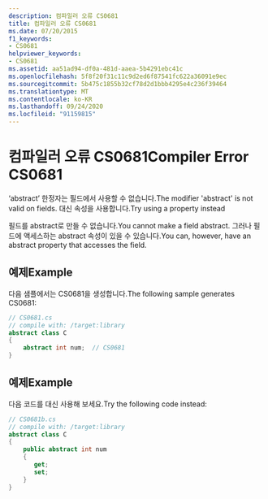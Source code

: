 ```yaml
---
description: 컴파일러 오류 CS0681
title: 컴파일러 오류 CS0681
ms.date: 07/20/2015
f1_keywords:
- CS0681
helpviewer_keywords:
- CS0681
ms.assetid: aa51ad94-df0a-481d-aaea-5b4291ebc41c
ms.openlocfilehash: 5f8f20f31c11c9d2ed6f87541fc622a36091e9ec
ms.sourcegitcommit: 5b475c1855b32cf78d2d1bbb4295e4c236f39464
ms.translationtype: MT
ms.contentlocale: ko-KR
ms.lasthandoff: 09/24/2020
ms.locfileid: "91159815"
---
```

# <a name="compiler-error-cs0681"></a><span data-ttu-id="e992f-103">컴파일러 오류 CS0681</span><span class="sxs-lookup"><span data-stu-id="e992f-103">Compiler Error CS0681</span></span>

<span data-ttu-id="e992f-104">‘abstract’ 한정자는 필드에서 사용할 수 없습니다.</span><span class="sxs-lookup"><span data-stu-id="e992f-104">The modifier 'abstract' is not valid on fields.</span></span> <span data-ttu-id="e992f-105">대신 속성을 사용합니다.</span><span class="sxs-lookup"><span data-stu-id="e992f-105">Try using a property instead</span></span>  
  
 <span data-ttu-id="e992f-106">필드를 abstract로 만들 수 없습니다.</span><span class="sxs-lookup"><span data-stu-id="e992f-106">You cannot make a field abstract.</span></span> <span data-ttu-id="e992f-107">그러나 필드에 액세스하는 abstract 속성이 있을 수 있습니다.</span><span class="sxs-lookup"><span data-stu-id="e992f-107">You can, however, have an abstract property that accesses the field.</span></span>  
  
## <a name="example"></a><span data-ttu-id="e992f-108">예제</span><span class="sxs-lookup"><span data-stu-id="e992f-108">Example</span></span>  

 <span data-ttu-id="e992f-109">다음 샘플에서는 CS0681을 생성합니다.</span><span class="sxs-lookup"><span data-stu-id="e992f-109">The following sample generates CS0681:</span></span>  
  
```csharp  
// CS0681.cs  
// compile with: /target:library  
abstract class C  
{  
    abstract int num;  // CS0681  
}  
```  
  
## <a name="example"></a><span data-ttu-id="e992f-110">예제</span><span class="sxs-lookup"><span data-stu-id="e992f-110">Example</span></span>  

 <span data-ttu-id="e992f-111">다음 코드를 대신 사용해 보세요.</span><span class="sxs-lookup"><span data-stu-id="e992f-111">Try the following code instead:</span></span>  
  
```csharp  
// CS0681b.cs  
// compile with: /target:library  
abstract class C  
{  
    public abstract int num  
    {  
       get;  
       set;  
    }  
}  
```
